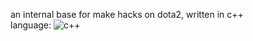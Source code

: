 an internal base for make hacks on dota2, written in c++                                                                                                                            
language: ![c++](https://github.com/carterjwasd/dota2_cheat/blob/main/c%2B%2B.jpg)
